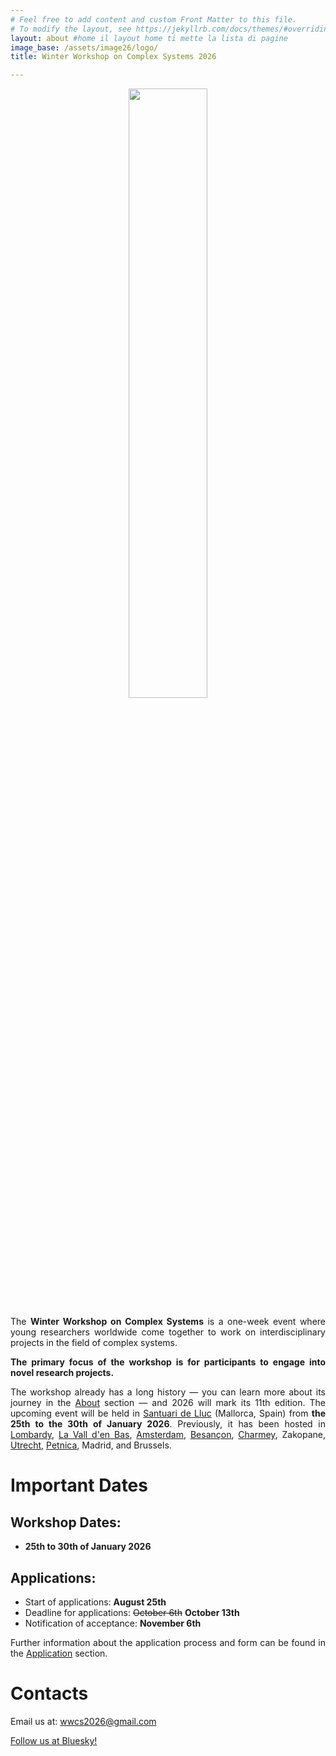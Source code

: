 ```yaml
---
# Feel free to add content and custom Front Matter to this file.
# To modify the layout, see https://jekyllrb.com/docs/themes/#overriding-theme-defaults
layout: about #home il layout home ti mette la lista di pagine
image_base: /assets/image26/logo/
title: Winter Workshop on Complex Systems 2026

---
```

<style>
    body {
      text-align: justify;
    }
</style>

<center>
  <img src="{{ page.image_base }}logo_sign_no_back.png" style="width: 50%;" />
</center>

The **Winter Workshop on Complex Systems** is a one-week event where young researchers worldwide come together to work on interdisciplinary projects  in the field of complex systems.

**The primary focus of the workshop is for participants to engage into novel research projects.**

The workshop already has a long history — you can learn more about its journey in the [About](https://wwcs2026.github.io/about) section — and 2026 will mark its 11th edition. The upcoming event will be held in [Santuari de Lluc](https://www.lluc.net/en/) (Mallorca, Spain) from **the 25th to the 30th of January 2026**. Previously, it has been hosted in [Lombardy](https://wwcs2025.github.io/), [La Vall d'en Bas](https://wwcs2024.github.io/), [Amsterdam](https://wwcs2023.github.io/), [Besançon](https://wwcs2022.github.io/), [Charmey](https://wwcs2020.github.io/), Zakopane, [Utrecht](https://wwcs2018.github.io/), [Petnica](https://wwcs2017ed.wixsite.com/wwcs), Madrid, and Brussels.

# Important Dates

## Workshop Dates:

-   **25th to 30th of January 2026**

## Applications:

- Start of applications: **August 25th**
- Deadline for applications: <del>October 6th</del> **October 13th**
- Notification of acceptance: **November 6th**

Further information about the application process and form can be found in the [Application](https://wwcs2026.github.io/application) section.


# Contacts

Email us at: [wwcs2026@gmail.com](mailto:wwcs2026@gmail.com)

[Follow us at Bluesky!](https://bsky.app/profile/wwcs.bsky.social)

 <!-- Twitter: "@winter_complex" -->

<center>

<script src="https://cdn.jsdelivr.net/npm/bsky-embed/dist/bsky-embed.es.js" async></script>
<bsky-embed  
  username="wwcs.bsky.social"  
  limit="2">  
</bsky-embed>

<!-- <a class="twitter-timeline" data-width="300" data-height="550" href="https://twitter.com/winter_complex">Tweets by wwcs</a> <script async src="https://platform.twitter.com/widgets.js" charset="utf-8"></script>  -->

</center>

